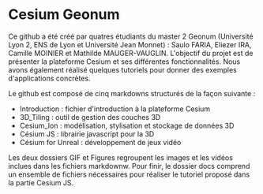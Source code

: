 # Cesium Geonum

Ce github a été créé par quatres étudiants du master 2 Geonum (Université Lyon 2, ENS de Lyon et Université Jean Monnet) : Saulo FARIA, Eliezer IRA, Camille MOINIER et Mathilde MAUGER-VAUGLIN. 
L'objectif du projet est de présenter la plateforme Cesium et ses différentes fonctionnalités. Nous avons également réalisé quelques tutoriels pour donner des exemples d'applications concrètes.

Le github est composé de cinq markdowns structurés de la façon suivante : 
* Introduction : fichier d'introduction à la plateforme Cesium
* 3D_Tiling : outil de gestion des couches 3D
* Cesium_Ion : modélisation, stylisation et stockage de données 3D
* Césium JS : librairie javascript pour la 3D
* Césium for Unreal : développement de jeux vidéo

Les deux dossiers GIF et Figures regroupent les images et les vidéos inclues dans les fichiers markdownw.
Pour finir, le dossier docs comprend un ensemble de fichiers nécessaires pour réaliser le tutoriel proposé dans la partie Cesium JS.

